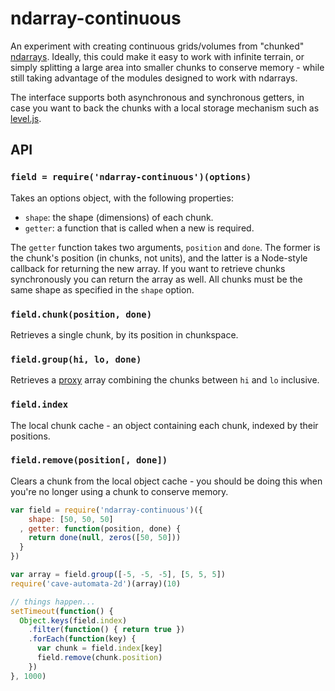 # ndarray-continuous #

An experiment with creating continuous grids/volumes from "chunked"
[ndarrays](http://github.com/mikolalysenko/ndarray). Ideally, this could make
it easy to work with infinite terrain, or simply splitting a large area into
smaller chunks to conserve memory - while still taking advantage of the modules
designed to work with ndarrays.

The interface supports both asynchronous and synchronous getters, in case you
want to back the chunks with a local storage mechanism such as
[level.js](http://github.com/maxogden/level.js).

## API ##

### `field = require('ndarray-continuous')(options)` ###

Takes an options object, with the following properties:

* `shape`: the shape (dimensions) of each chunk.
* `getter`: a function that is called when a new is required.

The `getter` function takes two arguments, `position` and `done`. The former
is the chunk's position (in chunks, not units), and the latter is a Node-style
callback for returning the new array. If you want to retrieve chunks
synchronously you can return the array as well. All chunks must be the same
shape as specified in the `shape` option.

### `field.chunk(position, done)` ###

Retrieves a single chunk, by its position in chunkspace.

### `field.group(hi, lo, done)` ###

Retrieves a [proxy](http://github.com/mikolalysenko/ndarray-proxy) array
combining the chunks between `hi` and `lo` inclusive.

### `field.index` ###

The local chunk cache - an object containing each chunk, indexed by their
positions.

### `field.remove(position[, done])` ###

Clears a chunk from the local object cache - you should be doing this when
you're no longer using a chunk to conserve memory.

``` javascript
var field = require('ndarray-continuous')({
    shape: [50, 50, 50]
  , getter: function(position, done) {
    return done(null, zeros([50, 50]))
  }
})

var array = field.group([-5, -5, -5], [5, 5, 5])
require('cave-automata-2d')(array)(10)

// things happen...
setTimeout(function() {
  Object.keys(field.index)
    .filter(function() { return true })
    .forEach(function(key) {
      var chunk = field.index[key]
      field.remove(chunk.position)
    })
}, 1000)
```


